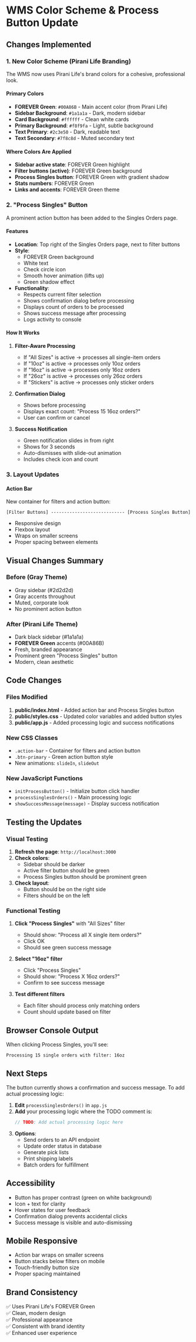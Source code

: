 # WMS Color Scheme & Process Button Update

## Changes Implemented

### 1. New Color Scheme (Pirani Life Branding)

The WMS now uses Pirani Life's brand colors for a cohesive, professional look.

#### Primary Colors
- **FOREVER Green**: `#00A86B` - Main accent color (from Pirani Life)
- **Sidebar Background**: `#1a1a1a` - Dark, modern sidebar
- **Card Background**: `#ffffff` - Clean white cards
- **Primary Background**: `#f8f9fa` - Light, subtle background
- **Text Primary**: `#2c3e50` - Dark, readable text
- **Text Secondary**: `#7f8c8d` - Muted secondary text

#### Where Colors Are Applied
- **Sidebar active state**: FOREVER Green highlight
- **Filter buttons (active)**: FOREVER Green background
- **Process Singles button**: FOREVER Green with gradient shadow
- **Stats numbers**: FOREVER Green
- **Links and accents**: FOREVER Green theme

### 2. "Process Singles" Button

A prominent action button has been added to the Singles Orders page.

#### Features
- **Location**: Top right of the Singles Orders page, next to filter buttons
- **Style**: 
  - FOREVER Green background
  - White text
  - Check circle icon
  - Smooth hover animation (lifts up)
  - Green shadow effect
- **Functionality**:
  - Respects current filter selection
  - Shows confirmation dialog before processing
  - Displays count of orders to be processed
  - Shows success message after processing
  - Logs activity to console

#### How It Works

1. **Filter-Aware Processing**
   - If "All Sizes" is active → processes all single-item orders
   - If "10oz" is active → processes only 10oz orders
   - If "16oz" is active → processes only 16oz orders
   - If "26oz" is active → processes only 26oz orders
   - If "Stickers" is active → processes only sticker orders

2. **Confirmation Dialog**
   - Shows before processing
   - Displays exact count: "Process 15 16oz orders?"
   - User can confirm or cancel

3. **Success Notification**
   - Green notification slides in from right
   - Shows for 3 seconds
   - Auto-dismisses with slide-out animation
   - Includes check icon and count

### 3. Layout Updates

#### Action Bar
New container for filters and action button:
```
[Filter Buttons] ---------------------------- [Process Singles Button]
```

- Responsive design
- Flexbox layout
- Wraps on smaller screens
- Proper spacing between elements

## Visual Changes Summary

### Before (Gray Theme)
- Gray sidebar (#2d2d2d)
- Gray accents throughout
- Muted, corporate look
- No prominent action button

### After (Pirani Life Theme)
- Dark black sidebar (#1a1a1a)
- **FOREVER Green** accents (#00A86B)
- Fresh, branded appearance
- Prominent green "Process Singles" button
- Modern, clean aesthetic

## Code Changes

### Files Modified
1. **public/index.html** - Added action bar and Process Singles button
2. **public/styles.css** - Updated color variables and added button styles
3. **public/app.js** - Added processing logic and success notifications

### New CSS Classes
- `.action-bar` - Container for filters and action button
- `.btn-primary` - Green action button style
- New animations: `slideIn`, `slideOut`

### New JavaScript Functions
- `initProcessButton()` - Initialize button click handler
- `processSinglesOrders()` - Main processing logic
- `showSuccessMessage(message)` - Display success notification

## Testing the Updates

### Visual Testing
1. **Refresh the page**: `http://localhost:3000`
2. **Check colors**:
   - Sidebar should be darker
   - Active filter button should be green
   - Process Singles button should be prominent green
3. **Check layout**:
   - Button should be on the right side
   - Filters should be on the left

### Functional Testing
1. **Click "Process Singles"** with "All Sizes" filter
   - Should show: "Process all X single item orders?"
   - Click OK
   - Should see green success message

2. **Select "16oz" filter**
   - Click "Process Singles"
   - Should show: "Process X 16oz orders?"
   - Confirm to see success message

3. **Test different filters**
   - Each filter should process only matching orders
   - Count should update based on filter

## Browser Console Output

When clicking Process Singles, you'll see:
```
Processing 15 single orders with filter: 16oz
```

## Next Steps

The button currently shows a confirmation and success message. To add actual processing logic:

1. **Edit** `processSinglesOrders()` in `app.js`
2. **Add** your processing logic where the TODO comment is:
   ```javascript
   // TODO: Add actual processing logic here
   ```
3. **Options**:
   - Send orders to an API endpoint
   - Update order status in database
   - Generate pick lists
   - Print shipping labels
   - Batch orders for fulfillment

## Accessibility

- Button has proper contrast (green on white background)
- Icon + text for clarity
- Hover states for user feedback
- Confirmation dialog prevents accidental clicks
- Success message is visible and auto-dismissing

## Mobile Responsive

- Action bar wraps on smaller screens
- Button stacks below filters on mobile
- Touch-friendly button size
- Proper spacing maintained

## Brand Consistency

✅ Uses Pirani Life's FOREVER Green  
✅ Clean, modern design  
✅ Professional appearance  
✅ Consistent with brand identity  
✅ Enhanced user experience




